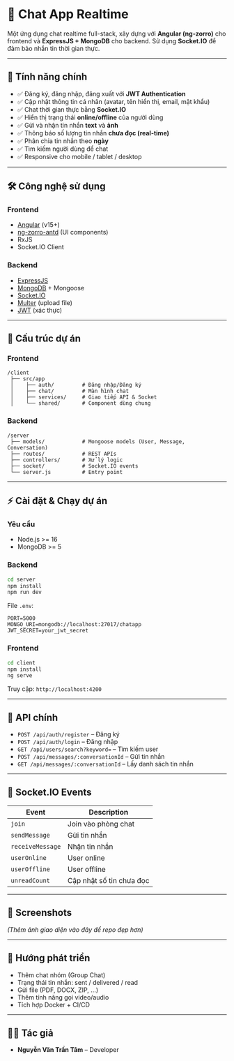# 📌 Chat App Realtime

Một ứng dụng chat realtime full-stack, xây dựng với **Angular (ng-zorro)** cho
frontend và **ExpressJS + MongoDB** cho backend. Sử dụng **Socket.IO** để đảm
bảo nhắn tin thời gian thực.

---

## 🚀 Tính năng chính

- ✅ Đăng ký, đăng nhập, đăng xuất với **JWT Authentication**
- ✅ Cập nhật thông tin cá nhân (avatar, tên hiển thị, email, mật khẩu)
- ✅ Chat thời gian thực bằng **Socket.IO**
- ✅ Hiển thị trạng thái **online/offline** của người dùng
- ✅ Gửi và nhận tin nhắn **text** và **ảnh**
- ✅ Thông báo số lượng tin nhắn **chưa đọc (real-time)**
- ✅ Phân chia tin nhắn theo **ngày**
- ✅ Tìm kiếm người dùng để chat
- ✅ Responsive cho mobile / tablet / desktop

---

## 🛠️ Công nghệ sử dụng

### Frontend

- [Angular](https://angular.io/) (v15+)
- [ng-zorro-antd](https://ng.ant.design/) (UI components)
- RxJS
- Socket.IO Client

### Backend

- [ExpressJS](https://expressjs.com/)
- [MongoDB](https://www.mongodb.com/) + Mongoose
- [Socket.IO](https://socket.io/)
- [Multer](https://github.com/expressjs/multer) (upload file)
- [JWT](https://jwt.io/) (xác thực)

---

## 📂 Cấu trúc dự án

### Frontend

```
/client
 ├── src/app
 │    ├── auth/         # Đăng nhập/Đăng ký
 │    ├── chat/         # Màn hình chat
 │    ├── services/     # Giao tiếp API & Socket
 │    └── shared/       # Component dùng chung
```

### Backend

```
/server
 ├── models/            # Mongoose models (User, Message, Conversation)
 ├── routes/            # REST APIs
 ├── controllers/       # Xử lý logic
 ├── socket/            # Socket.IO events
 └── server.js          # Entry point
```

---

## ⚡ Cài đặt & Chạy dự án

### Yêu cầu

- Node.js >= 16
- MongoDB >= 5

### Backend

```bash
cd server
npm install
npm run dev
```

File `.env`:

```env
PORT=5000
MONGO_URI=mongodb://localhost:27017/chatapp
JWT_SECRET=your_jwt_secret
```

### Frontend

```bash
cd client
npm install
ng serve
```

Truy cập: `http://localhost:4200`

---

## 🔌 API chính

- `POST /api/auth/register` – Đăng ký
- `POST /api/auth/login` – Đăng nhập
- `GET /api/users/search?keyword=` – Tìm kiếm user
- `POST /api/messages/:conversationId` – Gửi tin nhắn
- `GET /api/messages/:conversationId` – Lấy danh sách tin nhắn

---

## 🔔 Socket.IO Events

| Event            | Description              |
| ---------------- | ------------------------ |
| `join`           | Join vào phòng chat      |
| `sendMessage`    | Gửi tin nhắn             |
| `receiveMessage` | Nhận tin nhắn            |
| `userOnline`     | User online              |
| `userOffline`    | User offline             |
| `unreadCount`    | Cập nhật số tin chưa đọc |

---

## 📸 Screenshots

_(Thêm ảnh giao diện vào đây để repo đẹp hơn)_

---

## 🚀 Hướng phát triển

- Thêm chat nhóm (Group Chat)
- Trạng thái tin nhắn: sent / delivered / read
- Gửi file (PDF, DOCX, ZIP, …)
- Thêm tính năng gọi video/audio
- Tích hợp Docker + CI/CD

---

## 👨‍💻 Tác giả

- **Nguyễn Văn Trần Tâm** – Developer
